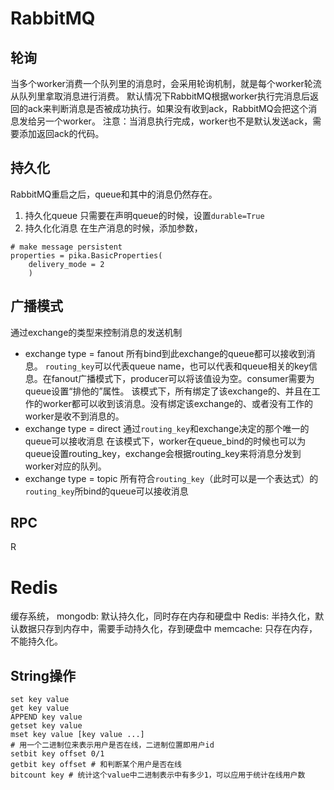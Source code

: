 # RabbitMQ
## 轮询
当多个worker消费一个队列里的消息时，会采用轮询机制，就是每个worker轮流从队列里拿取消息进行消费。
默认情况下RabbitMQ根据worker执行完消息后返回的ack来判断消息是否被成功执行。如果没有收到ack，RabbitMQ会把这个消息发给另一个worker。
注意：当消息执行完成，worker也不是默认发送ack，需要添加返回ack的代码。

## 持久化
RabbitMQ重启之后，queue和其中的消息仍然存在。
1. 持久化queue
只需要在声明queue的时候，设置`durable=True`
2. 持久化化消息
在生产消息的时候，添加参数，	
```
# make message persistent
properties = pika.BasicProperties(
    delivery_mode = 2
    )
```
## 广播模式
通过exchange的类型来控制消息的发送机制
* exchange type = fanout
所有bind到此exchange的queue都可以接收到消息。
`routing_key`可以代表queue name，也可以代表和queue相关的key信息。在fanout广播模式下，producer可以将该值设为空。consumer需要为queue设置“排他的”属性。
该模式下，所有绑定了该exchange的、并且在工作的worker都可以收到该消息。没有绑定该exchange的、或者没有工作的worker是收不到消息的。
* exchange type = direct
通过`routing_key`和exchange决定的那个唯一的queue可以接收消息
在该模式下，worker在queue_bind的时候也可以为queue设置routing_key，exchange会根据routing_key来将消息分发到worker对应的队列。
* exchange type = topic
所有符合`routing_key`（此时可以是一个表达式）的`routing_key`所bind的queue可以接收消息

## RPC
R

# Redis
缓存系统，
mongodb: 默认持久化，同时存在内存和硬盘中
Redis: 半持久化，默认数据只存到内存中，需要手动持久化，存到硬盘中
memcache: 只存在内存，不能持久化。

## String操作
```
set key value
get key value
APPEND key value
getset key value
mset key value [key value ...]
# 用一个二进制位来表示用户是否在线，二进制位置即用户id
setbit key offset 0/1
getbit key offset # 和判断某个用户是否在线
bitcount key # 统计这个value中二进制表示中有多少1，可以应用于统计在线用户数
```
<!--stackedit_data:
eyJoaXN0b3J5IjpbNjQ2Njc2NDUwLDE2NDA1MTIxMjldfQ==
-->